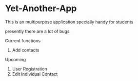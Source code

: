Yet-Another-App
===============

This is an multipurpose application specially handy for students
 
presently there are a lot of bugs

Current functions 

1) Add contacts

Upcoming

1) User Registration
2) Edit Individual Contact


